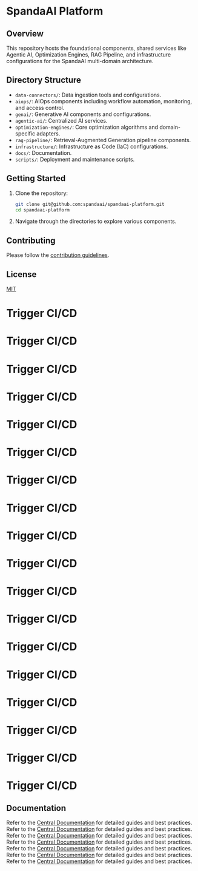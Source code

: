 # SpandaAI Platform

## Overview

This repository hosts the foundational components, shared services like Agentic AI, Optimization Engines, RAG Pipeline, and infrastructure configurations for the SpandaAI multi-domain architecture.

## Directory Structure

- `data-connectors/`: Data ingestion tools and configurations.
- `aiops/`: AIOps components including workflow automation, monitoring, and access control.
- `genai/`: Generative AI components and configurations.
- `agentic-ai/`: Centralized AI services.
- `optimization-engines/`: Core optimization algorithms and domain-specific adapters.
- `rag-pipeline/`: Retrieval-Augmented Generation pipeline components.
- `infrastructure/`: Infrastructure as Code (IaC) configurations.
- `docs/`: Documentation.
- `scripts/`: Deployment and maintenance scripts.

## Getting Started

1. Clone the repository:
   ```bash
   git clone git@github.com:spandaai/spandaai-platform.git
   cd spandaai-platform
   ```

2. Navigate through the directories to explore various components.

## Contributing

Please follow the [contribution guidelines](CONTRIBUTING.md).

## License

[MIT](LICENSE)
# Trigger CI/CD
# Trigger CI/CD
# Trigger CI/CD
# Trigger CI/CD
# Trigger CI/CD
# Trigger CI/CD
# Trigger CI/CD
# Trigger CI/CD
# Trigger CI/CD
# Trigger CI/CD
# Trigger CI/CD
# Trigger CI/CD
# Trigger CI/CD
# Trigger CI/CD
# Trigger CI/CD
# Trigger CI/CD
# Trigger CI/CD
# Trigger CI/CD
## Documentation
Refer to the [Central Documentation](https://github.com/spandaai/spandaai-docs) for detailed guides and best practices.
Refer to the [Central Documentation](https://github.com/spandaai/spandaai-docs) for detailed guides and best practices.
Refer to the [Central Documentation](https://github.com/spandaai/spandaai-docs) for detailed guides and best practices.
Refer to the [Central Documentation](https://github.com/spandaai/spandaai-docs) for detailed guides and best practices.
Refer to the [Central Documentation](https://github.com/spandaai/spandaai-docs) for detailed guides and best practices.
Refer to the [Central Documentation](https://github.com/spandaai/spandaai-docs) for detailed guides and best practices.
Refer to the [Central Documentation](https://github.com/spandaai/spandaai-docs) for detailed guides and best practices.
